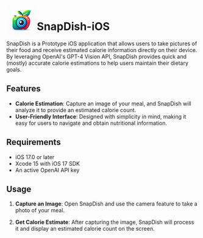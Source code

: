 <img align="left" width="80" height="80" src="logo.png" alt="App icon">


# SnapDish-iOS

SnapDish is a Prototype iOS application that allows users to take pictures of their food and receive estimated calorie information directly on their device. By leveraging OpenAI's GPT-4 Vision API, SnapDish provides quick and (mostly) accurate calorie estimations to help users maintain their dietary goals.

## Features

- **Calorie Estimation**: Capture an image of your meal, and SnapDish will analyze it to provide an estimated calorie count.
- **User-Friendly Interface**: Designed with simplicity in mind, making it easy for users to navigate and obtain nutritional information.

## Requirements

- iOS 17.0 or later
- Xcode 15 with iOS 17 SDK
- An active OpenAI API key

## Usage
1. **Capture an Image**:
Open SnapDish and use the camera feature to take a photo of your meal.

2. **Get Calorie Estimate**:
After capturing the image, SnapDish will process it and display an estimated calorie count on the screen.
